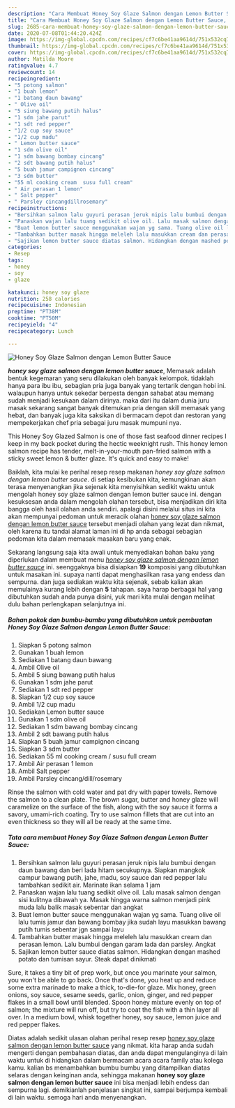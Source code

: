```yaml
---
description: "Cara Membuat Honey Soy Glaze Salmon dengan Lemon Butter Sauce, Menggugah Selera"
title: "Cara Membuat Honey Soy Glaze Salmon dengan Lemon Butter Sauce, Menggugah Selera"
slug: 2685-cara-membuat-honey-soy-glaze-salmon-dengan-lemon-butter-sauce-menggugah-selera
date: 2020-07-08T01:44:20.424Z
image: https://img-global.cpcdn.com/recipes/cf7c6be41aa9614d/751x532cq70/honey-soy-glaze-salmon-dengan-lemon-butter-sauce-foto-resep-utama.jpg
thumbnail: https://img-global.cpcdn.com/recipes/cf7c6be41aa9614d/751x532cq70/honey-soy-glaze-salmon-dengan-lemon-butter-sauce-foto-resep-utama.jpg
cover: https://img-global.cpcdn.com/recipes/cf7c6be41aa9614d/751x532cq70/honey-soy-glaze-salmon-dengan-lemon-butter-sauce-foto-resep-utama.jpg
author: Matilda Moore
ratingvalue: 4.7
reviewcount: 14
recipeingredient:
- "5 potong salmon"
- "1 buah lemon"
- "1 batang daun bawang"
- " Olive oil"
- "5 siung bawang putih halus"
- "1 sdm jahe parut"
- "1 sdt red pepper"
- "1/2 cup soy sauce"
- "1/2 cup madu"
- " Lemon butter sauce"
- "1 sdm olive oil"
- "1 sdm bawang bombay cincang"
- "2 sdt bawang putih halus"
- "5 buah jamur campignon cincang"
- "3 sdm butter"
- "55 ml cooking cream  susu full cream"
- " Air perasan 1 lemon"
- " Salt pepper"
- " Parsley cincangdillrosemary"
recipeinstructions:
- "Bersihkan salmon lalu guyuri perasan jeruk nipis lalu bumbui dengan daun bawang dan beri lada hitam secukupnya. Siapkan mangkok campur bawang putih, jahe, madu, soy sauce dan red pepper lalu tambahkan sedikit air. Marinate ikan selama 1 jam"
- "Panaskan wajan lalu tuang sedikit olive oil. Lalu masak salmon dengan sisi kulitnya dibawah ya. Masak hingga warna salmon menjadi pink muda lalu balik masak sebentar dan angkat"
- "Buat lemon butter sauce menggunakan wajan yg sama. Tuang olive oil lalu tumis jamur dan bawang bombay jika sudah layu masukkan bawang putih tumis sebentar jgn sampai layu"
- "Tambahkan butter masak hingga meleleh lalu masukkan cream dan perasan lemon. Lalu bumbui dengan garam lada dan parsley. Angkat"
- "Sajikan lemon butter sauce diatas salmon. Hidangkan dengan mashed potato dan tumisan sayur. Steak dapat dinikmati"
categories:
- Resep
tags:
- honey
- soy
- glaze

katakunci: honey soy glaze 
nutrition: 258 calories
recipecuisine: Indonesian
preptime: "PT38M"
cooktime: "PT50M"
recipeyield: "4"
recipecategory: Lunch

---
```



![Honey Soy Glaze Salmon dengan Lemon Butter Sauce](https://img-global.cpcdn.com/recipes/cf7c6be41aa9614d/751x532cq70/honey-soy-glaze-salmon-dengan-lemon-butter-sauce-foto-resep-utama.jpg)

<b><i>honey soy glaze salmon dengan lemon butter sauce</i></b>, Memasak adalah bentuk kegemaran yang seru dilakukan oleh banyak kelompok. tidaklah hanya para ibu ibu, sebagian pria juga banyak yang tertarik dengan hobi ini. walaupun hanya untuk sekedar berpesta dengan sahabat atau memang sudah menjadi kesukaan dalam dirinya. maka dari itu dalam dunia juru masak sekarang sangat banyak ditemukan pria dengan skill memasak yang hebat, dan banyak juga kita saksikan di bermacam depot dan restoran yang mempekerjakan chef pria sebagai juru masak mumpuni nya.

This Honey Soy Glazed Salmon is one of those fast seafood dinner recipes I keep in my back pocket during the hectic weeknight rush. This honey lemon salmon recipe has tender, melt-in-your-mouth pan-fried salmon with a sticky sweet lemon &amp; butter glaze. It&#39;s quick and easy to make!

Baiklah, kita mulai ke perihal resep resep makanan <i>honey soy glaze salmon dengan lemon butter sauce</i>. di setiap kesibukan kita, kemungkinan akan terasa menyenangkan jika sejenak kita menyisihkan sedikit waktu untuk mengolah honey soy glaze salmon dengan lemon butter sauce ini. dengan kesuksesan anda dalam mengolah olahan tersebut, bisa menjadikan diri kita bangga oleh hasil olahan anda sendiri. apalagi disini melalui situs ini kita akan mempunyai pedoman untuk meracik olahan <u>honey soy glaze salmon dengan lemon butter sauce</u> tersebut menjadi olahan yang lezat dan nikmat, oleh karena itu tandai alamat laman ini di hp anda sebagai sebagian pedoman kita dalam memasak masakan baru yang enak.


Sekarang langsung saja kita awali untuk menyediakan bahan baku yang diperlukan dalam membuat menu <u><i>honey soy glaze salmon dengan lemon butter sauce</i></u> ini. seenggaknya bisa disiapkan <b>19</b> komposisi yang dibutuhkan untuk masakan ini. supaya nanti dapat menghasilkan rasa yang endess dan sempurna. dan juga sediakan waktu kita sejenak, sebab kalian akan memulainya kurang lebih dengan <b>5</b> tahapan. saya harap berbagai hal yang dibutuhkan sudah anda punya disini, yuk mari kita mulai dengan melihat dulu bahan perlengkapan selanjutnya ini.

<!--inarticleads1-->

##### Bahan pokok dan bumbu-bumbu yang dibutuhkan untuk pembuatan Honey Soy Glaze Salmon dengan Lemon Butter Sauce:

1. Siapkan 5 potong salmon
1. Gunakan 1 buah lemon
1. Sediakan 1 batang daun bawang
1. Ambil  Olive oil
1. Ambil 5 siung bawang putih halus
1. Gunakan 1 sdm jahe parut
1. Sediakan 1 sdt red pepper
1. Siapkan 1/2 cup soy sauce
1. Ambil 1/2 cup madu
1. Sediakan  Lemon butter sauce
1. Gunakan 1 sdm olive oil
1. Sediakan 1 sdm bawang bombay cincang
1. Ambil 2 sdt bawang putih halus
1. Siapkan 5 buah jamur campignon cincang
1. Siapkan 3 sdm butter
1. Sediakan 55 ml cooking cream / susu full cream
1. Ambil  Air perasan 1 lemon
1. Ambil  Salt pepper
1. Ambil  Parsley cincang/dill/rosemary


Rinse the salmon with cold water and pat dry with paper towels. Remove the salmon to a clean plate. The brown sugar, butter and honey glaze will caramelize on the surface of the fish, along with the soy sauce it forms a savory, umami-rich coating. Try to use salmon fillets that are cut into an even thickness so they will all be ready at the same time. 

<!--inarticleads2-->

##### Tata cara membuat Honey Soy Glaze Salmon dengan Lemon Butter Sauce:

1. Bersihkan salmon lalu guyuri perasan jeruk nipis lalu bumbui dengan daun bawang dan beri lada hitam secukupnya. Siapkan mangkok campur bawang putih, jahe, madu, soy sauce dan red pepper lalu tambahkan sedikit air. Marinate ikan selama 1 jam
1. Panaskan wajan lalu tuang sedikit olive oil. Lalu masak salmon dengan sisi kulitnya dibawah ya. Masak hingga warna salmon menjadi pink muda lalu balik masak sebentar dan angkat
1. Buat lemon butter sauce menggunakan wajan yg sama. Tuang olive oil lalu tumis jamur dan bawang bombay jika sudah layu masukkan bawang putih tumis sebentar jgn sampai layu
1. Tambahkan butter masak hingga meleleh lalu masukkan cream dan perasan lemon. Lalu bumbui dengan garam lada dan parsley. Angkat
1. Sajikan lemon butter sauce diatas salmon. Hidangkan dengan mashed potato dan tumisan sayur. Steak dapat dinikmati


Sure, it takes a tiny bit of prep work, but once you marinate your salmon, you won&#39;t be able to go back. Once that&#39;s done, you heat up and reduce some extra marinade to make a thick, to-die-for glaze. Mix honey, green onions, soy sauce, sesame seeds, garlic, onion, ginger, and red pepper flakes in a small bowl until blended. Spoon honey mixture evenly on top of salmon; the mixture will run off, but try to coat the fish with a thin layer all over. In a medium bowl, whisk together honey, soy sauce, lemon juice and red pepper flakes. 

Diatas adalah sedikit ulasan olahan perihal resep resep <u>honey soy glaze salmon dengan lemon butter sauce</u> yang nikmat. kita harap anda sudah mengerti dengan pembahasan diatas, dan anda dapat mengulanginya di lain waktu untuk di hidangkan dalam bermacam acara acara family atau kolega kamu. kalian bs menambahkan bumbu bumbu yang ditampilkan diatas selaras dengan keinginan anda, sehingga makanan <b>honey soy glaze salmon dengan lemon butter sauce</b> ini bisa menjadi lebih endess dan sempurna lagi. demikianlah penjelasan singkat ini, sampai berjumpa kembali di lain waktu. semoga hari anda menyenangkan.
